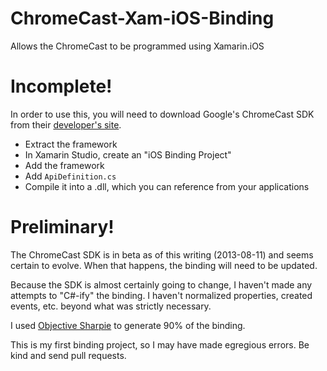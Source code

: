 ChromeCast-Xam-iOS-Binding
==========================

Allows the ChromeCast to be programmed using Xamarin.iOS

# Incomplete!
In order to use this, you will need to download Google's ChromeCast SDK from their [developer's site](https://developers.google.com/cast/). 

- Extract the framework
- In Xamarin Studio, create an "iOS Binding Project" 
- Add the framework
- Add `ApiDefinition.cs` 
- Compile it into a .dll, which you can reference from your applications

# Preliminary!
The ChromeCast SDK is in beta as of this writing (2013-08-11) and seems certain to evolve. When that happens, the binding will  need to be updated.

Because the SDK is almost certainly going to change, I haven't made any attempts to "C#-ify" the binding. I haven't normalized properties, created events, etc. beyond what was strictly necessary.

I used [Objective Sharpie](http://docs.xamarin.com/guides/ios/advanced_topics/binding_objective-c/objective_sharpie) to generate 90% of the binding. 

This is my first binding project, so I may have made egregious errors. Be kind and send pull requests.

